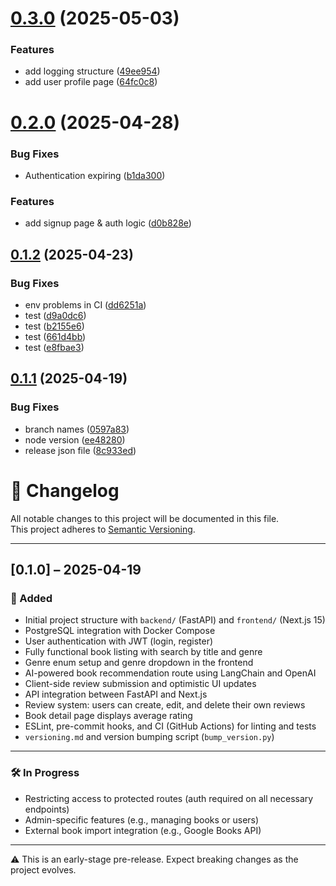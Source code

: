 # [0.3.0](https://github.com/leotonezi/sonic-library/compare/v0.2.0...v0.3.0) (2025-05-03)


### Features

* add logging structure ([49ee954](https://github.com/leotonezi/sonic-library/commit/49ee954384dc6c6ea725a582c7d60f064a68eecc))
* add user profile page ([64fc0c8](https://github.com/leotonezi/sonic-library/commit/64fc0c8bae0a182f967d2ee570f030d052901737))

# [0.2.0](https://github.com/leotonezi/sonic-library/compare/v0.1.2...v0.2.0) (2025-04-28)


### Bug Fixes

* Authentication expiring ([b1da300](https://github.com/leotonezi/sonic-library/commit/b1da3004b52f3bc4134184d03e9c150fb1136de1))


### Features

* add signup page & auth logic ([d0b828e](https://github.com/leotonezi/sonic-library/commit/d0b828ea058248e1a8d4dd180d591ed499e97278))

## [0.1.2](https://github.com/leotonezi/sonic-library/compare/v0.1.1...v0.1.2) (2025-04-23)


### Bug Fixes

* env problems in CI ([dd6251a](https://github.com/leotonezi/sonic-library/commit/dd6251a1993a9ce4378919d9d04f1be59f49259d))
* test ([d9a0dc6](https://github.com/leotonezi/sonic-library/commit/d9a0dc64fb809f7701f0830bed43fc61a6ae7364))
* test ([b2155e6](https://github.com/leotonezi/sonic-library/commit/b2155e6aad274dd5b1995023a22ffaf921d67f10))
* test ([661d4bb](https://github.com/leotonezi/sonic-library/commit/661d4bb5f2b91a030484e66fcdec0ee0374c908d))
* test ([e8fbae3](https://github.com/leotonezi/sonic-library/commit/e8fbae38534a165933e21e75c8dd9fbdce9c587d))

## [0.1.1](https://github.com/leotonezi/sonic-library/compare/v0.1.0...v0.1.1) (2025-04-19)


### Bug Fixes

* branch names ([0597a83](https://github.com/leotonezi/sonic-library/commit/0597a83d2f6a972a7e8ca01e340440b1d1a9916a))
* node version ([ee48280](https://github.com/leotonezi/sonic-library/commit/ee482804eb6447db1630853a2b9866350672bad3))
* release json file ([8c933ed](https://github.com/leotonezi/sonic-library/commit/8c933edcd48d98473e5c1301092a07704e49abb4))

# 📝 Changelog

All notable changes to this project will be documented in this file.  
This project adheres to [Semantic Versioning](https://semver.org/).

---

## [0.1.0] – 2025-04-19

### 🚀 Added
- Initial project structure with `backend/` (FastAPI) and `frontend/` (Next.js 15)
- PostgreSQL integration with Docker Compose
- User authentication with JWT (login, register)
- Fully functional book listing with search by title and genre
- Genre enum setup and genre dropdown in the frontend
- AI-powered book recommendation route using LangChain and OpenAI
- Client-side review submission and optimistic UI updates
- API integration between FastAPI and Next.js
- Review system: users can create, edit, and delete their own reviews
- Book detail page displays average rating
- ESLint, pre-commit hooks, and CI (GitHub Actions) for linting and tests
- `versioning.md` and version bumping script (`bump_version.py`)

---

### 🛠️ In Progress
- Restricting access to protected routes (auth required on all necessary endpoints)
- Admin-specific features (e.g., managing books or users)
- External book import integration (e.g., Google Books API)

---

⚠️ This is an early-stage pre-release. Expect breaking changes as the project evolves.
